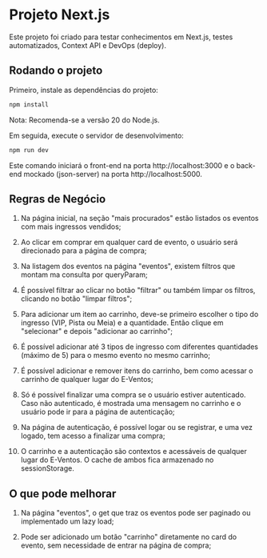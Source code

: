 # Projeto Next.js

Este projeto foi criado para testar conhecimentos em Next.js, testes automatizados, Context API e DevOps (deploy).

## Rodando o projeto

Primeiro, instale as dependências do projeto:

```bash
npm install
```

Nota: Recomenda-se a versão 20 do Node.js.

Em seguida, execute o servidor de desenvolvimento:

```bash
npm run dev
```

Este comando iniciará o front-end na porta http://localhost:3000 e o back-end mockado (json-server) na porta http://localhost:5000.

## Regras de Negócio

1. Na página inicial, na seção "mais procurados" estão listados os eventos com mais ingressos vendidos;

2. Ao clicar em comprar em qualquer card de evento, o usuário será direcionado para a página de compra;

3. Na listagem dos eventos na página "eventos", existem filtros que montam ma consulta por queryParam;

4. É possível filtrar ao clicar no botão "filtrar" ou também limpar os filtros, clicando no botão "limpar filtros";

5. Para adicionar um item ao carrinho, deve-se primeiro escolher o tipo do ingresso (VIP, Pista ou Meia) e a quantidade. Então clique em "selecionar" e depois "adicionar ao carrinho";

6. É possível adicionar até 3 tipos de ingresso com diferentes quantidades (máximo de 5) para o mesmo evento no mesmo carrinho;

7. É possível adicionar e remover itens do carrinho, bem como acessar o carrinho de qualquer lugar do E-Ventos;

8. Só é possível finalizar uma compra se o usuário estiver autenticado. Caso não autenticado, é mostrada uma mensagem no carrinho e o usuário pode ir para a página de autenticação;

9. Na página de autenticação, é possível logar ou se registrar, e uma vez logado, tem acesso a finalizar uma compra;

10. O carrinho e a autenticação são contextos e acessáveis de qualquer lugar do E-Ventos. O cache de ambos fica armazenado no sessionStorage.

## O que pode melhorar

1. Na página "eventos", o get que traz os eventos pode ser paginado ou implementado um lazy load;

2. Pode ser adicionado um botão "carrinho" diretamente no card do evento, sem necessidade de entrar na página de compra;
